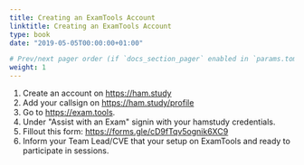 ```yaml
---
title: Creating an ExamTools Account
linktitle: Creating an ExamTools Account
type: book
date: "2019-05-05T00:00:00+01:00"

# Prev/next pager order (if `docs_section_pager` enabled in `params.toml`)
weight: 1
---
```


1. Create an account on https://ham.study
2. Add your callsign on https://ham.study/profile
3. Go to https://exam.tools.
4. Under "Assist with an Exam" signin with your hamstudy credentials.
5. Fillout this form: https://forms.gle/cD9fTqv5ognik6XC9
6. Inform your Team Lead/CVE that your setup on ExamTools and ready to participate in sessions. 